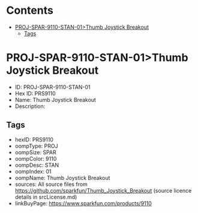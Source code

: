 



Contents
========

* [PROJ-SPAR-9110-STAN-01>Thumb Joystick Breakout](#proj-spar-9110-stan-01thumb-joystick-breakout)
	* [Tags](#tags)

# PROJ-SPAR-9110-STAN-01>Thumb Joystick Breakout

- ID: PROJ-SPAR-9110-STAN-01
- Hex ID: PRS9110
- Name: Thumb Joystick Breakout
- Description: 

## Tags

- hexID: PRS9110
- oompType: PROJ
- oompSize: SPAR
- oompColor: 9110
- oompDesc: STAN
- oompIndex: 01
- oompName: Thumb Joystick Breakout
- sources: All source files from https://github.com/sparkfun/Thumb_Joystick_Breakout (source licence details in srcLicense.md)
- linkBuyPage: https://www.sparkfun.com/products/9110
